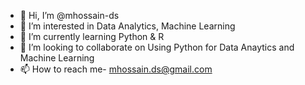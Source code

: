 - 👋 Hi, I’m @mhossain-ds
- 👀 I’m interested in Data Analytics, Machine Learning
- 🌱 I’m currently learning Python & R
- 💞️ I’m looking to collaborate on Using Python for Data Anaytics and Machine Learning
- 📫 How to reach me- mhossain.ds@gmail.com

<!---
mhossain-ds/mhossain-ds is a ✨ special ✨ repository because its `README.md` (this file) appears on your GitHub profile.
You can click the Preview link to take a look at your changes.
--->
